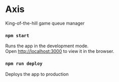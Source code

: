 # Axis

King-of-the-hill game queue manager

### `npm start`

Runs the app in the development mode.\
Open [http://localhost:3000](http://localhost:3000) to view it in the browser.

### `npm run deploy`

Deploys the app to production
